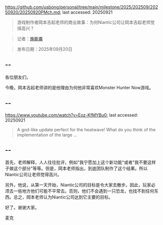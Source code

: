 https://github.com/usbong/personal/tree/main/milestone/2025/202509/20250920/20250920PMch.md; last accessed: 20250921

> 游戏制作者岡本吉起老师的商业故事：为何Niantic公司让岡本吉起老师觉得高兴？
   
> 记者：[施能崙](https://www.linkedin.com/in/michaelsyson/)

> 发布日期：2025年09月20日

## --

各位朋友们，

今晚，岡本吉起老师讲的是他理由为何他非常喜欢Monster Hunter Now游戏。

## --

https://www.youtube.com/watch?v=Eoz-KfMYBu0; last accessed: 20250921

> A god-like update perfect for the heatwave! What do you think of the implementation of the large ...

## --

首先，老师解释，人人往往批评，例如"我宁愿加上这个新功能"或者"我不要这样子做这个部分"等等。但是，岡本老师指出，到底团队制作了这个结果。所以Niantic公司让老师觉得高兴。

另外，他说，从第一天开始，Niantic公司的目标是令大家去散步。因此，玩家必须去一些地方他们可能不平常去。否则，他们不会遇到一只恐龙，也找不到任何东西。总之，岡本老师认为Niantic公司达到它主要的目标。

好了。谢谢大家。

麦克